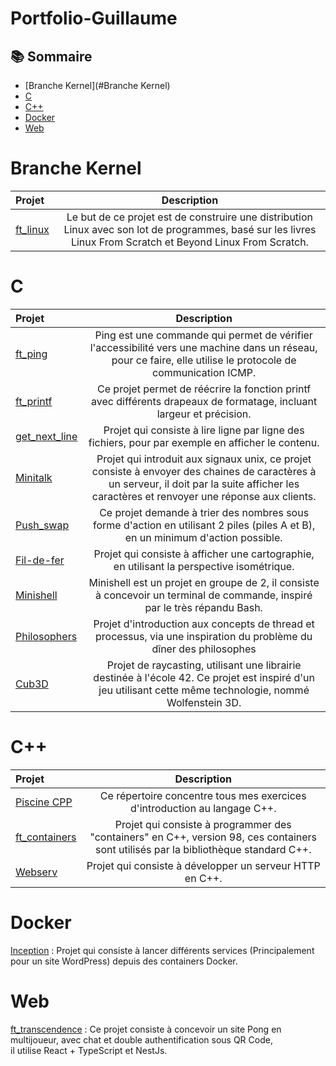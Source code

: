 # Portfolio-Guillaume

## 📚 Sommaire
* [Branche Kernel](#Branche Kernel)
* [C](#C)
* [C++](#C++)
* [Docker](#Docker)
* [Web](#Web)

# Branche Kernel
| Projet | Description |
| :---------------- | :------: |
[ft_linux](https://github.com/GitCGuillaume/ft_linux) | Le but de ce projet est de construire une distribution Linux avec son lot de programmes, basé sur les livres Linux From Scratch et Beyond Linux From Scratch.

# C
| Projet | Description |
| :---------------- | :------: |
| [ft_ping](https://github.com/GitCGuillaume/ft_ping) | Ping est une commande qui permet de vérifier l'accessibilité vers une machine dans un réseau, pour ce faire, elle utilise le protocole de communication ICMP.
| [ft_printf](https://github.com/GitCGuillaume/ft_printf) | Ce projet permet de réécrire la fonction printf avec différents drapeaux de formatage, incluant largeur et précision. |
| [get_next_line](https://github.com/GitCGuillaume/get_next_line) | Projet qui consiste à lire ligne par ligne des fichiers, pour par exemple en afficher le contenu.|
| [Minitalk](https://github.com/GitCGuillaume/minitalk)| Projet qui introduit aux signaux unix, ce projet consiste à envoyer des chaines de caractères à un serveur, il doit par la suite afficher les caractères et renvoyer une réponse aux clients. |
| [Push_swap](https://github.com/GitCGuillaume/push_swap) | Ce projet demande à trier des nombres sous forme d'action en utilisant 2 piles (piles A et B), en un minimum d'action possible. |
| [Fil-de-fer](https://github.com/GitCGuillaume/Fil-de-fer) | Projet qui consiste à afficher une cartographie, en utilisant la perspective isométrique. |
| [Minishell](https://github.com/GitCGuillaume/Minishell_visuel) | Minishell est un projet en groupe de 2, il consiste à concevoir un terminal de commande, inspiré par le très répandu Bash. |
| [Philosophers](https://github.com/GitCGuillaume/Philosophers) | Projet d'introduction aux concepts de thread et processus, via une inspiration du problème du dîner des philosophes |
| [Cub3D](https://github.com/GitCGuillaume/Cub3D)| Projet de raycasting, utilisant une librairie destinée à l'école 42. Ce projet est inspiré d'un jeu utilisant cette même technologie, nommé Wolfenstein 3D. |

# C++
| Projet | Description |
| :---------------- | :------: |
|[Piscine CPP](https://github.com/GitCGuillaume/Exercices-CPP)| Ce répertoire concentre tous mes exercices d'introduction au langage C++. |
|[ft_containers](https://github.com/GitCGuillaume/ft_containers)| Projet qui consiste à programmer des "containers" en C++, version 98, ces containers sont utilisés par la bibliothèque standard C++. |
|[Webserv](https://github.com/GitCGuillaume/Webserv_visuels)|Projet qui consiste à développer un serveur HTTP en C++.|

# Docker
[Inception](https://github.com/GitCGuillaume/Inception) : Projet qui consiste à lancer différents services (Principalement pour un site WordPress) depuis des containers Docker.

# Web
[ft_transcendence](https://github.com/GitCGuillaume/ft_transcendence) : Ce projet consiste à concevoir un site Pong en multijoueur, avec chat et double authentification sous QR Code,  
il utilise React + TypeScript et NestJs.
